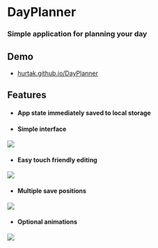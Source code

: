 DayPlanner
==========

### Simple application for planning your day 

## Demo
* <a href="http://hurtak.github.io/DayPlanner">hurtak.github.io/DayPlanner</a>

## Features
* #### App state immediately saved to local storage

* #### Simple interface
<img src="http://i.imgur.com/RG5k6no.png">

* #### Easy touch friendly editing
<img src="http://i.imgur.com/s8kSJog.png">

* #### Multiple save positions
<img src="http://i.imgur.com/U0ijNrk.png">

* #### Optional animations
<img src="http://i.imgur.com/pLfkjct.png">
